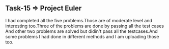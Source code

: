 ## Task-15 => Project Euler
I had completed all the five problems.Those are of moderate level and interesting too.Three of the problems are done by passing all the test cases And other two problems are solved but didin't pass all the testcases.And some problems I had done in different methods and I am uploading those too.
